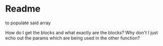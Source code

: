 # Readme

to populate said array







How do I get the blocks and what exactly are the blocks?
Why don't I just echo out the params which are being used in the other function?